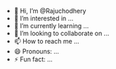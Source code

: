 - 👋 Hi, I’m @Rajuchodhery
- 👀 I’m interested in ...
- 🌱 I’m currently learning ...
- 💞️ I’m looking to collaborate on ...
- 📫 How to reach me ...
- 😄 Pronouns: ...
- ⚡ Fun fact: ...

<!---
Rajuchodhery/Rajuchodhery is a ✨ special ✨ repository because its `README.md` (this file) appears on your GitHub profile.
You can click the Preview link to take a look at your changes.
--->
